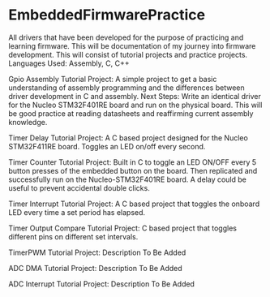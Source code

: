 # EmbeddedFirmwarePractice
All drivers that have been developed for the purpose of practicing and learning firmware. 
This will be documentation of my journey into firmware development. This will consist of tutorial projects and practice projects.
Languages Used: Assembly, C, C++

Gpio Assembly Tutorial Project: A simple project to get a basic understanding of assembly programming and the differences between driver development in C and assembly. Next Steps: Write an identical driver for the Nucleo STM32F401RE board and run on the physical board. This will be good practice at reading datasheets and reaffirming current assembly knowledge. 

Timer Delay Tutorial Project: A C based project designed for the Nucleo STM32F411RE board. Toggles an LED on/off every second.

Timer Counter Tutorial Project: Built in C to toggle an LED ON/OFF every 5 button presses of the embedded button on the board. Then replicated and successfully run on the Nucleo-STM32F401RE board. A delay could be useful to prevent accidental double clicks.

Timer Interrupt Tutorial Project: A C based project that toggles the onboard LED every time a set period has elapsed.

Timer Output Compare Tutorial Project: C based project that toggles different pins on different set intervals.

TimerPWM Tutorial Project: Description To Be Added

ADC DMA Tutorial Project: Description To Be Added

ADC Interrupt Tutorial Project: Description To Be Added
